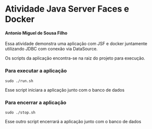 # Atividade Java Server Faces e Docker
#### Antonio Miguel de Sousa Filho

Essa atividade demonstra uma aplicação 
com JSF e docker juntamente utilizando
JDBC com conexão via DataSource.

Os scripts da aplicação encontra-se na raiz do projeto para execução.

### Para executar a aplicação
    sudo ./run.sh

Esse script iniciara a aplicação junto com o banco de dados

### Para encerrar a aplicação
    sudo ./stop.sh

Esse outro script encerrará a aplicação junto com o banco de dados



